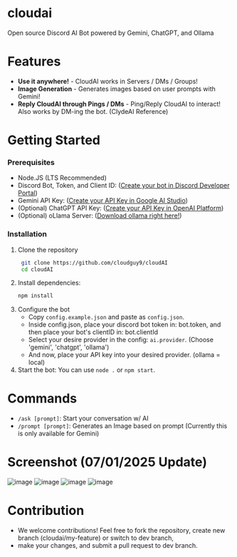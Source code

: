 # cloudai
<p>Open source Discord AI Bot powered by Gemini, ChatGPT, and Ollama</p>

# Features
- **Use it anywhere!** - CloudAI works in Servers / DMs / Groups!
- **Image Generation** - Generates images based on user prompts with Gemini!
- **Reply CloudAI through Pings / DMs** - Ping/Reply CloudAI to interact! Also works by DM-ing the bot. (ClydeAI Reference)

# Getting Started
### Prerequisites
- Node.JS (LTS Recommended)
- Discord Bot, Token, and Client ID: ([Create your bot in Discord Developer Portal](https://discord.com/developers/applications))
- Gemini API Key: ([Create your API Key in Google AI Studio](https://aistudio.google.com/app/apikey))
- (Optional) ChatGPT API Key: ([Create your API Key in OpenAI Platform](https://platform.openai.com/api-keys))
- (Optional) oLlama Server: ([Download ollama right here!](https://ollama.com/))

### Installation
1. Clone the repository
   ```sh
    git clone https://github.com/cloudguy9/cloudAI
    cd cloudAI
    ```
2. Install dependencies:
   ```sh
   npm install
   ```
3. Configure the bot
   - Copy `config.example.json` and paste as `config.json`.
   - Inside config.json, place your discord bot token in: bot.token, and then place your bot's clientID in: bot.clientId
   - Select your desire provider in the config: `ai.provider`. (Choose 'gemini', 'chatgpt', 'ollama')
   - And now, place your API key into your desired provider. (ollama = local)
4. Start the bot:
   You can use `node .` or `npm start`.

# Commands
- `/ask [prompt]`: Start your conversation w/ AI
- `/prompt [prompt]`: Generates an Image based on prompt (Currently this is only available for Gemini)

# Screenshot (07/01/2025 Update)
![image](https://github.com/user-attachments/assets/22cd6e12-f9a3-4702-a18c-3dbd2af78ed8)
![image](https://github.com/user-attachments/assets/d3c70bb4-7da9-4368-baf6-0c7d942b2cc3)
![image](https://github.com/user-attachments/assets/2dbb5794-6221-48ef-add6-f6d9790ad017)
![image](https://github.com/user-attachments/assets/47043c5d-ab9f-4326-bec7-e603f86b27a0)

# Contribution
- We welcome contributions! Feel free to fork the repository, create new branch (cloudai/my-feature) or switch to dev branch,
- make your changes, and submit a pull request to dev branch.

